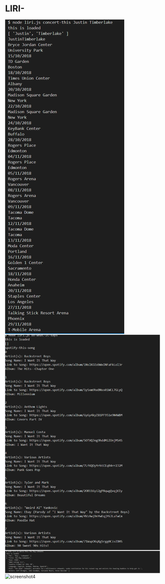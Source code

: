 # LIRI-


![screenshot1](images/capture.png)
![screenshot2](images/capture2.png)
![screenshot3](images/capture3.png)
![screenshot4](images/capture.4png)
